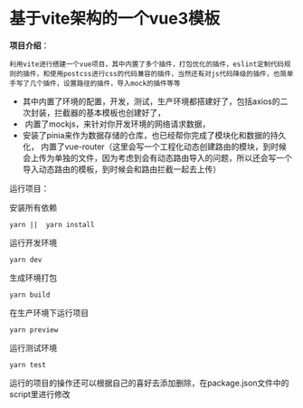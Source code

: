# 基于vite架构的一个vue3模板

**项目介绍**：

​	`利用vite进行搭建一个vue项目，其中内置了多个插件，打包优化的插件，eslint定制代码规则的插件，和使用postcss进行css的代码兼容的插件，当然还有对js代码降级的插件，也简单手写了几个插件，设置路径的插件，导入mock的插件等等`

- ​	其中内置了环境的配置，开发，测试，生产环境都搭建好了，包括axios的二次封装，拦截器的基本模板也创建好了，
- ​	内置了mockjs，来针对你开发环境的网络请求数据，
- ​	安装了pinia来作为数据存储的仓库，也已经帮你完成了模块化和数据的持久化，	内置了vue-router（这里会写一个工程化动态创建路由的模块，到时候会上传为单独的文件，因为考虑到会有动态路由导入的问题，所以还会写一个导入动态路由的模板，到时候会和路由拦截一起去上传）



运行项目：

安装所有依赖

```
yarn ||  yarn install
```

运行开发环境

```
yarn dev
```

生成环境打包

```
yarn build
```

在生产环境下运行项目

```
yarn preview
```

运行测试环境

```
yarn test
```



运行的项目的操作还可以根据自己的喜好去添加删除，在package.json文件中的script里进行修改